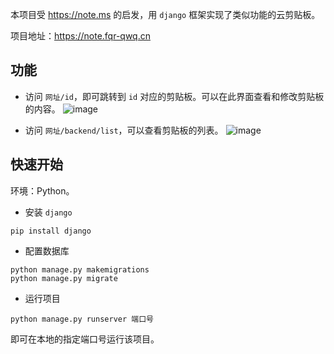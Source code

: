 本项目受 <https://note.ms> 的启发，用 `django` 框架实现了类似功能的云剪贴板。

项目地址：<https://note.fqr-qwq.cn>

## 功能

- 访问 `网址/id`，即可跳转到 `id` 对应的剪贴板。可以在此界面查看和修改剪贴板的内容。
![image](https://github.com/user-attachments/assets/1e78cb5f-8529-4e08-b4f8-a4d1b840bac5)

- 访问 `网址/backend/list`，可以查看剪贴板的列表。
![image](https://github.com/user-attachments/assets/2204c512-1cd3-4468-a1dd-0dd836e62c7a)

## 快速开始

环境：Python。

- 安装 `django`
```
pip install django
```

- 配置数据库
```
python manage.py makemigrations
python manage.py migrate
```

- 运行项目
```
python manage.py runserver 端口号
```

即可在本地的指定端口号运行该项目。